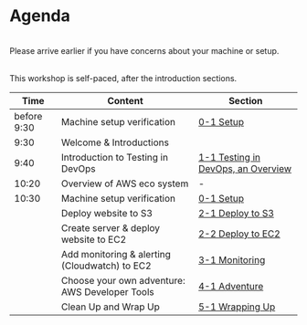# Agenda

</br>
Please arrive earlier if you have concerns about your machine or setup.
</br></br>

This workshop is self-paced, after the introduction sections.

| Time  | Content  | Section |
| ------------- |-------------| -------------|
| before 9:30 | Machine setup verification |[0-1 Setup](0-1-Setup.md)|
| 9:30 | Welcome & Introductions  | |
| 9:40  | Introduction to Testing in DevOps |[1-1 Testing in DevOps, an Overview](1-1-TestingInDevOps.md)|
| 10:20 | Overview of AWS eco system | - |
| 10:30 | Machine setup verification |[0-1 Setup](0-1-Setup.md)|
|  | Deploy website to S3  | [2-1 Deploy to S3](2-1-DeployToS3.md)|
|  | Create server & deploy website to EC2 | [2-2 Deploy to EC2](2-2-DeployToEC2.md)|
|  | Add monitoring & alerting (Cloudwatch) to EC2 | [3-1 Monitoring](3-1-Monitoring.md)|
|  | Choose your own adventure: AWS Developer Tools | [4-1 Adventure](4-1-Adventure.md)|
|  | Clean Up and Wrap Up | [5-1 Wrapping Up](5-1-WrappingUp.md)|
